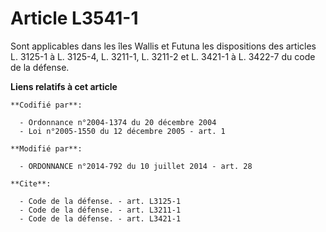 # Article L3541-1

Sont applicables dans les îles Wallis et Futuna les dispositions des articles L. 3125-1 à L. 3125-4, L. 3211-1, L. 3211-2 et
L. 3421-1 à L. 3422-7 du code de la défense.

**Liens relatifs à cet article**

	**Codifié par**:

	  - Ordonnance n°2004-1374 du 20 décembre 2004
	  - Loi n°2005-1550 du 12 décembre 2005 - art. 1

	**Modifié par**:

	  - ORDONNANCE n°2014-792 du 10 juillet 2014 - art. 28

	**Cite**:

	  - Code de la défense. - art. L3125-1
	  - Code de la défense. - art. L3211-1
	  - Code de la défense. - art. L3421-1
